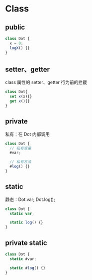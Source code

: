 # Class

## public

```js
class Dot {
  x = 0;
  logX() {}
}
```

## setter、getter

class 属性的 setter、getter 行为前的拦截

```js
class Dot{
  set x(x){}
  get x(){}
}
```

## private

私有：在 Dot 内部调用

```js
class Dot {
  // 私有变量
  #var;

  // 私有方法
  #log() {}
}
```

## static

静态：Dot.var; Dot.log();

```js
class Dot {
  static var;

  static log() {}
}
```

## private static

```js
class Dot {
  static #var;

  static #log() {}
}
```
